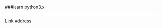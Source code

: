 ###learn python3.x

---

[Link Address](http://www.liaoxuefeng.com/wiki/0014316089557264a6b348958f449949df42a6d3a2e542c000)